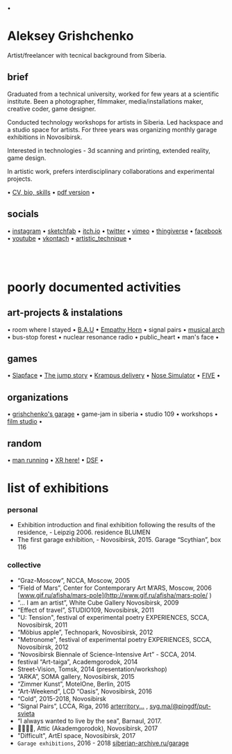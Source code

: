 •
# Aleksey Grishchenko

Artist/freelancer with tecnical background from Siberia.

## brief
Graduated from a technical university, worked for few years at a scientific institute. Been a photographer, filmmaker, media/installations maker, creative coder, game designer.

Conducted technology workshops for artists in Siberia. Led hackspace and a studio space for artists. For three years was organizing monthly garage exhibitions in Novosibirsk.

Interested in technologies - 3d scanning and printing, extended reality, game design.

In artistic work, prefers interdisciplinary collaborations and experimental projects.

•
[CV, bio, skills](cv-bio.md) •
[pdf version](cv/bio-cv-2024.pdf) •

## socials
•
[instagram](https://www.instagram.com/eggnot1/) •
[sketchfab](https://sketchfab.com/eggnot) •
[itch.io](https://eggnot.itch.io/) •
[twitter](https://twitter.com/eggnot4) •
[vimeo](https://vimeo.com/eggnot) •
[thingiverse](https://www.thingiverse.com/eggnot) •
[facebook](https://www.facebook.com/eggnot1) •
[youtube](https://www.youtube.com/channelUCK0ev2LGNSdGau6gKvJhqIw) •
[vkontach](https://vk.com/eggnot) •
[artistic_technique](https://www.youtube.com/channel/UCdvlxi_PDWnofwnoCXpuH8A) •

<br /><br />

# poorly documented activities

## art-projects & instalations
• room where I stayed •
[B.A.U](bau) •
[Empathy Horn](empathy_horn) •
signal pairs •
[musical arch](musical_arch) •
bus-stop forest •
nuclear resonance radio •
public_heart •
man's face •

## games
• [Slapface](https://eggnot.itch.io/slap-face) •
[The jump story](the_jump_story) •
[Krampus delivery](https://eggnot.itch.io/krampus-delivery) •
[Nose Simulator](https://meownsk.itch.io/nose-simulator) •
[FIVE](https://13floor.itch.io/five) •


## organizations
• [grishchenko's garage](garage) •
game-jam in siberia •
studio 109 •
workshops •
[film studio](http://thekinostudio.blogspot.ru/) •


## random
• [man running](man_running) • [XR here!](xr) • [DSF](dsf) •


# list of exhibitions
### personal
* Exhibition introduction and final exhibition following the results of the residence, - Leipzig 2006. residence BLUMEN
* The first garage exhibition, - Novosibirsk, 2015. Garage “Scythian”, box 116

### collective
* “Graz-Moscow”, NCCA, Moscow, 2005
* “Field of Mars”, Center for Contemporary Art M’ARS, Moscow, 2006 [www.gif.ru/afisha/mars-pole](http://www.gif.ru/afisha/mars-pole/ )
* “... I am an artist”, White Cube Gallery Novosibirsk, 2009
* “Effect of travel”, STUDIO109, Novosibirsk, 2011
* "U: Tension", festival of experimental poetry EXPERIENCES, SCCA, Novosibirsk, 2011
* “Möbius apple”, Technopark, Novosibirsk, 2012
* "Metronome", festival of experimental poetry EXPERIENCES, SCCA, Novosibirsk, 2012
* “Novosibirsk Biennale of Science-Intensive Art” - SCCA, 2014.
* festival “Art-taiga”, Academgorodok, 2014
* Street-Vision, Tomsk, 2014 (presentation/workshop)
* “ARKA”, SOMA gallery, Novosibirsk, 2015
* “Zimmer Kunst”, MotelOne, Berlin, 2015
* “Art-Weekend”, LCD “Oasis”, Novosibirsk, 2016
* “Cold”, 2015-2018, Novosibirsk
* “Signal Pairs”, LCCA, Riga, 2016 [arterritory...](https://arterritory.com/ru/vizualnoe_iskusstvo/sut_dnja_qa/16970-signal_dan._signal_prinjat/) , [syg.ma/@pingdf/put-svieta](https://syg.ma/@pingdf/put-svieta)
* “I always wanted to live by the sea”, Barnaul, 2017.
* 👌🏻👈🏻, Attic (Akademgorodok), Novosibirsk, 2017
* "Difficult", ArtEl space, Novosibirsk, 2017
* `Garage exhibitions`, 2016 - 2018 [siberian-archive.ru/garage](http://siberian-archive.ru/garage/)